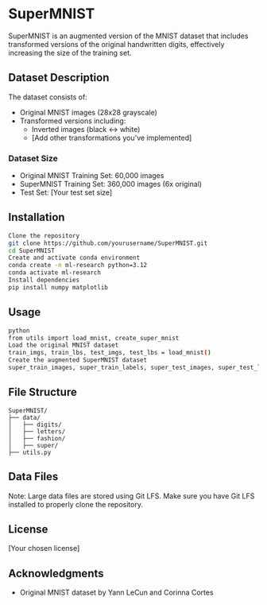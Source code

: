 # SuperMNIST

SuperMNIST is an augmented version of the MNIST dataset that includes transformed versions of the original handwritten digits, effectively increasing the size of the training set.

## Dataset Description

The dataset consists of:
- Original MNIST images (28x28 grayscale)
- Transformed versions including:
  - Inverted images (black ↔ white)
  - [Add other transformations you've implemented]

### Dataset Size
- Original MNIST Training Set: 60,000 images
- SuperMNIST Training Set: 360,000 images (6x original)
- Test Set: [Your test set size]

## Installation

```bash
Clone the repository
git clone https://github.com/yourusername/SuperMNIST.git
cd SuperMNIST
Create and activate conda environment
conda create -n ml-research python=3.12
conda activate ml-research
Install dependencies
pip install numpy matplotlib
``` 

## Usage

```bash
python
from utils import load_mnist, create_super_mnist
Load the original MNIST dataset
train_imgs, train_lbs, test_imgs, test_lbs = load_mnist()
Create the augmented SuperMNIST dataset
super_train_images, super_train_labels, super_test_images, super_test_labels = create_super_mnist()
```

## File Structure

```
SuperMNIST/
├── data/
│   ├── digits/
│   ├── letters/
│   ├── fashion/
│   ├── super/
├── utils.py
``` 

## Data Files
Note: Large data files are stored using Git LFS. Make sure you have Git LFS installed to properly clone the repository.

## License
[Your chosen license]

## Acknowledgments
- Original MNIST dataset by Yann LeCun and Corinna Cortes
